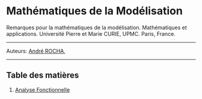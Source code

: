 # Mathématiques de la Modélisation

Remarques pour la mathématiques de la modélisation. Mathématiques et applications. Université Pierre et Marie CURIE, UPMC. Paris, France.

---
Auteurs: [André ROCHA](https://github.com/rochamatcomp), 

---

## Table des matières

1. [Analyse Fonctionnelle](manuscrit/analyse_fonctionnelle.ipynb)
